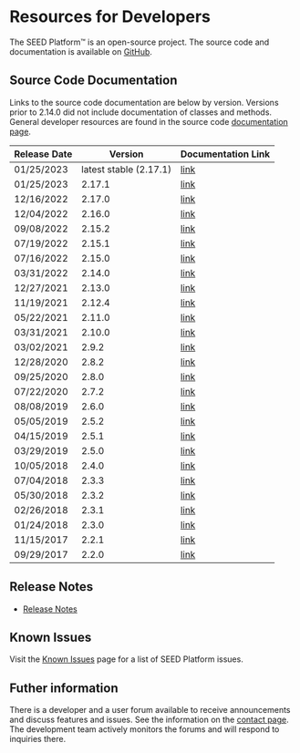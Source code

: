 # Resources for Developers

The SEED Platform&trade; is an open-source project. The source code and documentation is available on [GitHub](https://github.com/SEED-platform/seed).

## Source Code Documentation

Links to the source code documentation are below by version. Versions prior to 2.14.0 did not include
documentation of classes and methods. General developer resources are found in the source code 
[documentation page](./code_documentation/latest/developer_resources.html).

| Release Date | Version | Documentation Link                               |
|--------------|---------|--------------------------------------------------|
| 01/25/2023   |  latest stable  (2.17.1) | [link](./code_documentation/latest/index.html)   |
| 01/25/2023   |  2.17.1 | [link](./code_documentation/2.17.1/index.html)   |
| 12/16/2022   |  2.17.0 | [link](./code_documentation/2.17.0/index.html)   |
| 12/04/2022   |  2.16.0 | [link](./code_documentation/2.16.0/index.html)   |
| 09/08/2022   |  2.15.2 | [link](./code_documentation/2.15.2/index.html)   |
| 07/19/2022   |  2.15.1 | [link](./code_documentation/2.15.1/index.html)   |
| 07/16/2022   |  2.15.0 | [link](./code_documentation/2.15.0/index.html)   |
| 03/31/2022   |  2.14.0 | [link](./code_documentation/2.14.0/index.html)   |
| 12/27/2021   |  2.13.0 | [link](./code_documentation/2.13.0/index.html)   |
| 11/19/2021   |  2.12.4 | [link](./code_documentation/2.12.4/index.html)   |
| 05/22/2021   |  2.11.0 | [link](./code_documentation/2.11.0/index.html)   |
| 03/31/2021   |  2.10.0 | [link](./code_documentation/2.10.0/index.html)   |
| 03/02/2021   |  2.9.2  | [link](./code_documentation/2.9.2/index.html)    |
| 12/28/2020   |  2.8.2  | [link](./code_documentation/2.8.2/index.html)    |
| 09/25/2020   |  2.8.0  | [link](./code_documentation/2.8.0/index.html)    |
| 07/22/2020   |  2.7.2  | [link](./code_documentation/2.7.2/index.html)    |
| 08/08/2019   |  2.6.0  | [link](./code_documentation/2.6.0/index.html)    |
| 05/05/2019   |  2.5.2  | [link](./code_documentation/2.5.2/index.html)    |
| 04/15/2019   |  2.5.1  | [link](./code_documentation/2.5.1/index.html)    |
| 03/29/2019   |  2.5.0  | [link](./code_documentation/2.5.0/index.html)    |
| 10/05/2018   |  2.4.0  | [link](./code_documentation/2.4.0/index.html)    |
| 07/04/2018   |  2.3.3  | [link](./code_documentation/2.3.3/index.html)    |
| 05/30/2018   |  2.3.2  | [link](./code_documentation/2.3.2/index.html)    |
| 02/26/2018   |  2.3.1  | [link](./code_documentation/2.3.1/index.html)    |
| 01/24/2018   |  2.3.0  | [link](./code_documentation/2.3.0/index.html)    |
| 11/15/2017   |  2.2.1  | [link](./code_documentation/2.2.1/index.html)    |
| 09/29/2017   |  2.2.0  | [link](./code_documentation/2.2.0/index.html)    |

## Release Notes

- [Release Notes](https://github.com/SEED-platform/seed/releases)

## Known Issues

Visit the [Known Issues](known_issues.md) page for a list of SEED Platform issues.

## Futher information

There is a developer and a user forum available to receive announcements and discuss features and issues. See the information on the [contact page](contact.md). The development team actively monitors the forums and will respond to inquiries there.
